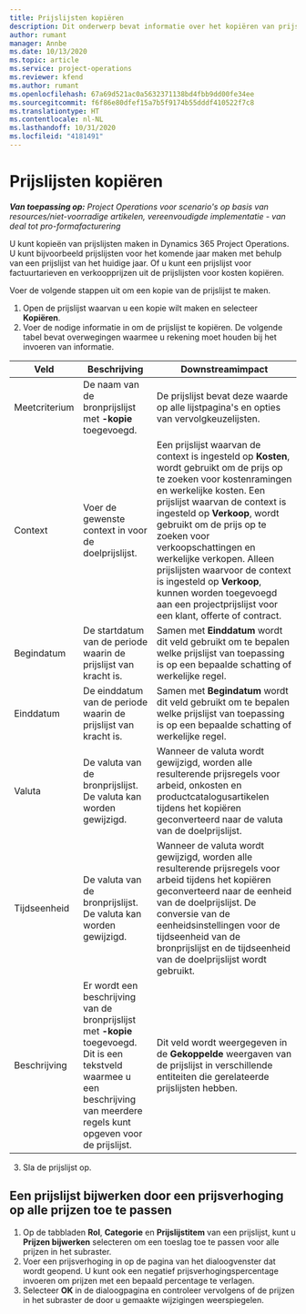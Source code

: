 ```yaml
---
title: Prijslijsten kopiëren
description: Dit onderwerp bevat informatie over het kopiëren van prijslijsten in Project Operations.
author: rumant
manager: Annbe
ms.date: 10/13/2020
ms.topic: article
ms.service: project-operations
ms.reviewer: kfend
ms.author: rumant
ms.openlocfilehash: 67a69d521ac0a5632371138bd4fbb9dd00fe34ee
ms.sourcegitcommit: f6f86e80dfef15a7b5f9174b55dddf410522f7c8
ms.translationtype: HT
ms.contentlocale: nl-NL
ms.lasthandoff: 10/31/2020
ms.locfileid: "4181491"
---
```

# <a name="copy-price-lists"></a>Prijslijsten kopiëren

_**Van toepassing op:** Project Operations voor scenario's op basis van resources/niet-voorradige artikelen, vereenvoudigde implementatie - van deal tot pro-formafacturering_

U kunt kopieën van prijslijsten maken in Dynamics 365 Project Operations. U kunt bijvoorbeeld prijslijsten voor het komende jaar maken met behulp van een prijslijst van het huidige jaar.  Of u kunt een prijslijst voor factuurtarieven en verkoopprijzen uit de prijslijsten voor kosten kopiëren. 

Voer de volgende stappen uit om een kopie van de prijslijst te maken.

1. Open de prijslijst waarvan u een kopie wilt maken en selecteer **Kopiëren**.
2. Voer de nodige informatie in om de prijslijst te kopiëren. De volgende tabel bevat overwegingen waarmee u rekening moet houden bij het invoeren van informatie.

| Veld | Beschrijving | Downstreamimpact |
| --- | --- | --- |
| Meetcriterium | De naam van de bronprijslijst met **-kopie** toegevoegd. | De prijslijst bevat deze waarde op alle lijstpagina's en opties van vervolgkeuzelijsten. |
| Context | Voer de gewenste context in voor de doelprijslijst. | Een prijslijst waarvan de context is ingesteld op **Kosten**, wordt gebruikt om de prijs op te zoeken voor kostenramingen en werkelijke kosten. Een prijslijst waarvan de context is ingesteld op **Verkoop**, wordt gebruikt om de prijs op te zoeken voor verkoopschattingen en werkelijke verkopen. Alleen prijslijsten waarvoor de context is ingesteld op **Verkoop**, kunnen worden toegevoegd aan een projectprijslijst voor een klant, offerte of contract. |
| Begindatum | De startdatum van de periode waarin de prijslijst van kracht is. | Samen met **Einddatum** wordt dit veld gebruikt om te bepalen welke prijslijst van toepassing is op een bepaalde schatting of werkelijke regel. |
| Einddatum | De einddatum van de periode waarin de prijslijst van kracht is. | Samen met **Begindatum** wordt dit veld gebruikt om te bepalen welke prijslijst van toepassing is op een bepaalde schatting of werkelijke regel. |
| Valuta | De valuta van de bronprijslijst. De valuta kan worden gewijzigd. | Wanneer de valuta wordt gewijzigd, worden alle resulterende prijsregels voor arbeid, onkosten en productcatalogusartikelen tijdens het kopiëren geconverteerd naar de valuta van de doelprijslijst. |
| Tijdseenheid | De valuta van de bronprijslijst. De valuta kan worden gewijzigd. | Wanneer de valuta wordt gewijzigd, worden alle resulterende prijsregels voor arbeid tijdens het kopiëren geconverteerd naar de eenheid van de doelprijslijst. De conversie van de eenheidsinstellingen voor de tijdseenheid van de bronprijslijst en de tijdseenheid van de doelprijslijst wordt gebruikt. |
| Beschrijving | Er wordt een beschrijving van de bronprijslijst met **-kopie** toegevoegd. Dit is een tekstveld waarmee u een beschrijving van meerdere regels kunt opgeven voor de prijslijst. | Dit veld wordt weergegeven in de **Gekoppelde** weergaven van de prijslijst in verschillende entiteiten die gerelateerde prijslijsten hebben. |

3. Sla de prijslijst op. 

## <a name="update-a-price-list-by-applying-a-mark-up-to-all-the-prices"></a>Een prijslijst bijwerken door een prijsverhoging op alle prijzen toe te passen

1. Op de tabbladen **Rol**, **Categorie** en **Prijslijstitem** van een prijslijst, kunt u **Prijzen bijwerken** selecteren om een toeslag toe te passen voor alle prijzen in het subraster. 
2. Voer een prijsverhoging in op de pagina van het dialoogvenster dat wordt geopend. U kunt ook een negatief prijsverhogingspercentage invoeren om prijzen met een bepaald percentage te verlagen. 
3. Selecteer **OK** in de dialoogpagina en controleer vervolgens of de prijzen in het subraster de door u gemaakte wijzigingen weerspiegelen.

